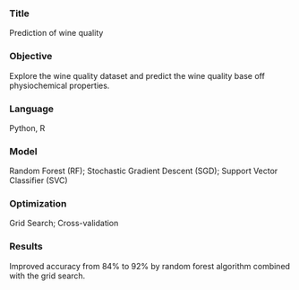 
### Title
Prediction of wine quality

### Objective
Explore the wine quality dataset and predict the wine quality base off physiochemical properties. 

### Language
Python, R

### Model
Random Forest (RF); Stochastic Gradient Descent (SGD); Support Vector Classifier (SVC)

### Optimization
Grid Search; Cross-validation

### Results
Improved accuracy from 84% to 92% by random forest algorithm combined with the grid search. 


